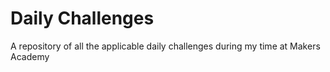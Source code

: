 # Daily Challenges

A repository of all the applicable daily challenges during my time at Makers Academy
